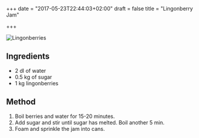 +++
date = "2017-05-23T22:44:03+02:00"
draft = false
title = "Lingonberry Jam"

+++

![Lingonberries](lingonberries.jpg)

## Ingredients

* 2 dl of water
* 0.5 kg of sugar
* 1 kg lingonberries

## Method

1. Boil berries and water for 15-20 minutes.
2. Add sugar and stir until sugar has melted. Boil another 5 min.
3. Foam and sprinkle the jam into cans.
